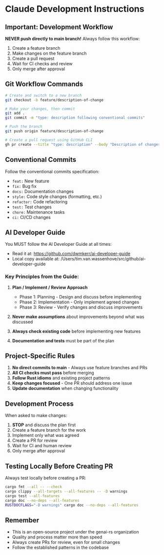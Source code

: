 # Claude Development Instructions

## Important: Development Workflow

**NEVER push directly to main branch!** Always follow this workflow:

1. Create a feature branch
2. Make changes on the feature branch
3. Create a pull request
4. Wait for CI checks and review
5. Only merge after approval

## Git Workflow Commands

```bash
# Create and switch to a new branch
git checkout -b feature/description-of-change

# Make your changes, then commit
git add .
git commit -m "type: description following conventional commits"

# Push the branch
git push origin feature/description-of-change

# Create a pull request using GitHub CLI
gh pr create --title "type: description" --body "Description of changes"
```

## Conventional Commits

Follow the conventional commits specification:
- `feat:` New feature
- `fix:` Bug fix
- `docs:` Documentation changes
- `style:` Code style changes (formatting, etc.)
- `refactor:` Code refactoring
- `test:` Test changes
- `chore:` Maintenance tasks
- `ci:` CI/CD changes

## AI Developer Guide

You MUST follow the AI Developer Guide at all times:
- Read it at: https://github.com/dwmkerr/ai-developer-guide
- Local copy available at: /Users/tim.van.wassenhove/src/github/ai-developer-guide

### Key Principles from the Guide:

1. **Plan / Implement / Review Approach**
   - Phase 1: Planning - Design and discuss before implementing
   - Phase 2: Implementation - Only implement agreed changes
   - Phase 3: Review - Verify changes and discuss improvements

2. **Never make assumptions** about improvements beyond what was discussed

3. **Always check existing code** before implementing new features

4. **Documentation and tests** must be part of the plan

## Project-Specific Rules

1. **No direct commits to main** - Always use feature branches and PRs
2. **All CI checks must pass** before merging
3. **Follow Rust idioms** and existing project patterns
4. **Keep changes focused** - One PR should address one issue
5. **Update documentation** when changing functionality

## Development Process

When asked to make changes:

1. **STOP** and discuss the plan first
2. Create a feature branch for the work
3. Implement only what was agreed
4. Create a PR for review
5. Wait for CI and human review
6. Only merge after approval

## Testing Locally Before Creating PR

Always test locally before creating a PR:
```bash
cargo fmt --all -- --check
cargo clippy --all-targets --all-features -- -D warnings
cargo test --all-features
cargo doc --no-deps --all-features
RUSTDOCFLAGS="-D warnings" cargo doc --no-deps --all-features
```

## Remember

- This is an open-source project under the genai-rs organization
- Quality and process matter more than speed
- Always create PRs for review, even for small changes
- Follow the established patterns in the codebase